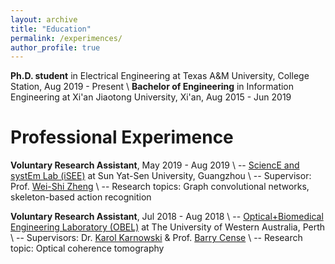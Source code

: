 ```yaml
---
layout: archive
title: "Education"
permalink: /experimences/
author_profile: true
---
```


**Ph.D. student** in Electrical Engineering at Texas A&M University, College Station, Aug 2019 - Present \\
**Bachelor of Engineering** in Information Engineering at Xi'an Jiaotong University, Xi'an, Aug 2015 - Jun 2019 

Professional Experimence
=====
**Voluntary Research Assistant**, May 2019 - Aug 2019 \\
-- [SciencE and systEm Lab (iSEE)](https://www.isee-ai.cn/) at Sun Yat-Sen University, Guangzhou \\
-- Supervisor: Prof. [Wei-Shi Zheng](https://www.isee-ai.cn/~zhwshi/) \\
-- Research topics: Graph convolutional networks, skeleton-based action recognition

**Voluntary Research Assistant**, Jul 2018 - Aug 2018 \\
-- [Optical+Biomedical Engineering Laboratory (OBEL)](http://obel.ee.uwa.edu.au/) at The University of Western Australia, Perth \\
-- Supervisors: Dr. [Karol Karnowski](https://scholar.google.com/citations?user=piE2NlMAAAAJ&hl=en&oi=ao) & Prof. [Barry Cense](https://scholar.google.com/citations?user=j88vA6YAAAAJ&hl=en&oi=ao) \\
-- Research topic: Optical coherence tomography

